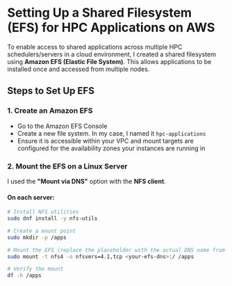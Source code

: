 # Setting Up a Shared Filesystem (EFS) for HPC Applications on AWS

To enable access to shared applications across multiple HPC schedulers/servers in a cloud environment, I created a shared filesystem using **Amazon EFS (Elastic File System)**. This allows applications to be installed once and accessed from multiple nodes.

## Steps to Set Up EFS

### 1. Create an Amazon EFS
- Go to the Amazon EFS Console
- Create a new file system. In my case, I named it `hpc-applications`
- Ensure it is accessible within your VPC and mount targets are configured for the availability zones your instances are running in

### 2. Mount the EFS on a Linux Server

I used the **"Mount via DNS"** option with the **NFS client**.

#### On each server:
```bash
# Install NFS utilities
sudo dnf install -y nfs-utils  

# Create a mount point
sudo mkdir -p /apps

# Mount the EFS (replace the placeholder with the actual DNS name from AWS)
sudo mount -t nfs4 -o nfsvers=4.1,tcp <your-efs-dns>:/ /apps

# Verify the mount
df -h /apps
